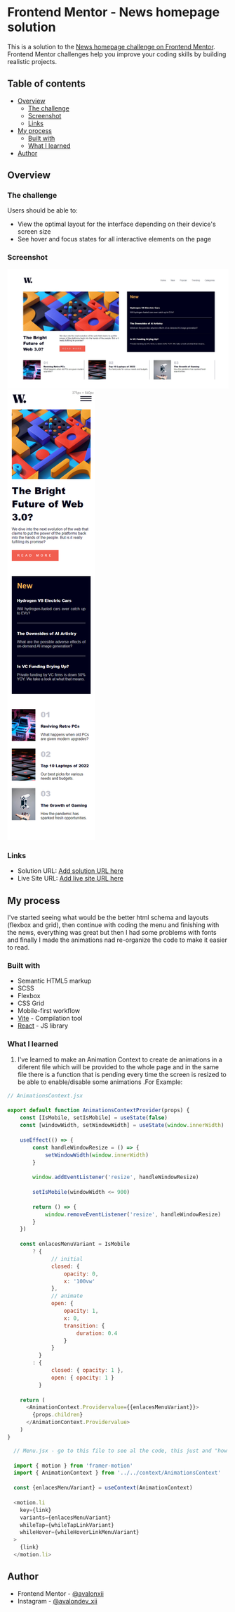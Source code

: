 # Frontend Mentor - News homepage solution

This is a solution to the [News homepage challenge on Frontend Mentor](https://www.frontendmentor.io/challenges/news-homepage-H6SWTa1MFl). Frontend Mentor challenges help you improve your coding skills by building realistic projects.

## Table of contents

-   [Overview](#overview)
    -   [The challenge](#the-challenge)
    -   [Screenshot](#screenshot)
    -   [Links](#links)
-   [My process](#my-process)
    -   [Built with](#built-with)
    -   [What I learned](#what-i-learned)
-   [Author](#author)

## Overview

### The challenge

Users should be able to:

-   View the optimal layout for the interface depending on their device's screen size
-   See hover and focus states for all interactive elements on the page

### Screenshot

![Design preview for my cersion of the News homepage challange](./design/mine/desktop.jpg)
![Design preview for my cersion of the News homepage challange](./design/mine/mobile.png)

### Links

-   Solution URL: [Add solution URL here](https://www.frontendmentor.io/solutions/news-homepage-con-reactjs-scss-y-framer-motion-JmXzt_ODHn)
-   Live Site URL: [Add live site URL here](https://practica-newshomepage.web.app)

## My process

I've started seeing what would be the better html schema and layouts (flexbox and grid), then continue with coding the menu and finishing with the news, everything was great but then I had some problems with fonts and finally I made the animations nad re-organize the code to make it easier to read.

### Built with

-   Semantic HTML5 markup
-   SCSS
-   Flexbox
-   CSS Grid
-   Mobile-first workflow
-   [Vite](https://vitejs.dev) - Compilation tool
-   [React](https://reactjs.org/) - JS library

### What I learned

1. I've learned to make an Animation Context to create de animations in a diferent file which will be provided to the whole page and in the same file there is a function that is pending every time the screen is resized to be able to enable/disable some animations .For Example:

```js
// AnimationsContext.jsx

export default function AnimationsContextProvider(props) {
    const [IsMobile, setIsMobile] = useState(false)
    const [windowWidth, setWindowWidth] = useState(window.innerWidth)

    useEffect(() => {
        const handleWindowResize = () => {
            setWindowWidth(window.innerWidth)
        }

        window.addEventListener('resize', handleWindowResize)

        setIsMobile(windowWidth <= 900)

        return () => {
            window.removeEventListener('resize', handleWindowResize)
        }
    })

    const enlacesMenuVariant = IsMobile
        ? {
              // initial
              closed: {
                  opacity: 0,
                  x: '100vw'
              },
              // animate
              open: {
                  opacity: 1,
                  x: 0,
                  transition: {
                      duration: 0.4
                  }
              }
          }
        : {
              closed: { opacity: 1 },
              open: { opacity: 1 }
          }

    return (
      <AnimationContext.Providervalue={{enlacesMenuVariant}}>
        {props.children}
      </AnimationContext.Providervalue>
    )
}
```

```js 
  // Menu.jsx - go to this file to see al the code, this just and "how I use this" example :)

  import { motion } from 'framer-motion'
  import { AnimationContext } from '../../context/AnimationsContext'

  const {enlacesMenuVariant} = useContext(AnimationContext)

  <motion.li
    key={link}
    variants={enlacesMenuVariant}
    whileTap={whileTapLinkVariant}
    whileHover={whileHoverLinkMenuVariant}
  >
    {link}
  </motion.li>

```

## Author

-   Frontend Mentor - [@avalonxii](https://www.frontendmentor.io/profile/avalonxii)
-   Instagram - [@avalondev_xii](https://www.instagram.com/avalondev_xii)
